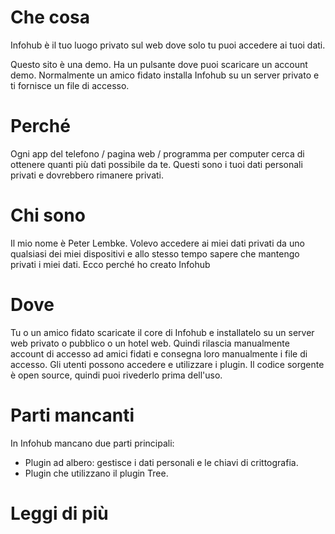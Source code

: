 # Che cosa

Infohub è il tuo luogo privato sul web dove solo tu puoi accedere ai tuoi dati.

Questo sito è una demo. Ha un pulsante dove puoi scaricare un account demo. Normalmente un amico fidato installa Infohub su un server privato e ti fornisce un file di accesso.

# Perché

Ogni app del telefono / pagina web / programma per computer cerca di ottenere quanti più dati possibile da te. Questi sono i tuoi dati personali privati e dovrebbero rimanere privati.

# Chi sono

Il mio nome è Peter Lembke. Volevo accedere ai miei dati privati da uno qualsiasi dei miei dispositivi e allo stesso tempo sapere che mantengo privati i miei dati. Ecco perché ho creato Infohub

# Dove

Tu o un amico fidato scaricate il core di Infohub e installatelo su un server web privato o pubblico o un hotel web. Quindi rilascia manualmente account di accesso ad amici fidati e consegna loro manualmente i file di accesso. Gli utenti possono accedere e utilizzare i plugin. Il codice sorgente è open source, quindi puoi rivederlo prima dell'uso.

# Parti mancanti

In Infohub mancano due parti principali:

* Plugin ad albero: gestisce i dati personali e le chiavi di crittografia.
* Plugin che utilizzano il plugin Tree.

# Leggi di più
